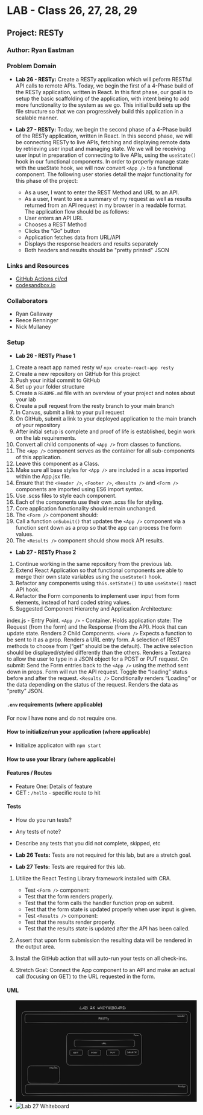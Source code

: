 # LAB - Class 26, 27, 28, 29

## Project: RESTy

### Author: Ryan Eastman

### Problem Domain

- **Lab 26 - RESTy:** Create a RESTy application which will peform RESTful API calls to remote APIs. Today, we begin the first of a 4-Phase build of the RESTy application, written in React. In this first phase, our goal is to setup the basic scaffolding of the application, with intent being to add more functionality to the system as we go. This initial build sets up the file structure so that we can progressively build this application in a scalable manner.

- **Lab 27 - RESTy:** Today, we begin the second phase of a 4-Phase build of the RESTy application, written in React. In this second phase, we will be connecting RESTy to live APIs, fetching and displaying remote data by retrieving user input and managing state. We we will be receiving user input in preparation of connecting to live APIs, using the `useState()` hook in our functional components. In order to properly manage state with the useState hook, we will now convert `<App />` to a functional component. The following user stories detail the major functionality for this phase of the project:
  - As a user, I want to enter the REST Method and URL to an API.
  - As a user, I want to see a summary of my request as well as results returned from an API request in my browser in a readable format.
The application flow should be as follows:
  - User enters an API URL
  - Chooses a REST Method
  - Clicks the “Go” button
  - Application fetches data from URL/API
  - Displays the response headers and results separately
  - Both headers and results should be "pretty printed" JSON

### Links and Resources

- [GitHub Actions ci/cd](https://github.com/DocHolliday13x/resty/actions/)
- [codesandbox.io](https://codesandbox.io/p/github/DocHolliday13x/resty/main?workspaceId=2b93d989-3f5a-46b4-bace-66a3e373e930)
<!-- - [back-end server url](http://xyz.com) (when applicable)
- [front-end application](http://xyz.com) (when applicable) -->

### Collaborators

- Ryan Gallaway
- Reece Renninger
- Nick Mullaney

### Setup

- **Lab 26 - RESTy Phase 1**

1. Create a react app named resty w/ `npx create-react-app resty`
2. Create a new repository on GitHub for this project
3. Push your initial commit to GitHub
4. Set up your folder structure
5. Create a `README.md` file with an overview of your project and notes about your lab
6. Create a pull request from the resty branch to your main branch
7. In Canvas, submit a link to your pull request
8. On GitHub, submit a link to your deployed application to the main branch of your repository
9. After initial setup is complete and proof of life is established, begin work on the lab requirements.
10. Convert all child components of `<App />` from classes to functions.
11. The `<App />` component serves as the container for all sub-components of this application.
12. Leave this component as a Class.
13. Make sure all base styles for `<App />` are included in a .scss imported within the App.jsx file.
14. Ensure that the `<Header />`, `<Footer />`, `<Results />` and `<Form />` components are imported using ES6 import syntax.
15. Use .scss files to style each component.
16. Each of the components use their own .scss file for styling.
17. Core application functionality should remain unchanged.
18. The `<Form />` component should:
19. Call a function `onSubmit()` that updates the `<App />` component via a function sent down as a prop so that the app can process the form values.
20. The `<Results />` component should show mock API results.

- **Lab 27 - RESTy Phase 2**

1. Continue working in the same repository from the previous lab.
2. Extend React Application so that functional components are able to merge their own state variables using the `useState()` hook.
3. Refactor any components using `this.setState()` to use `useState()` react API hook.
4. Refactor the Form components to implement user input from form elements, instead of hard coded string values.
5. Suggested Component Hierarchy and Application Architecture:

index.js - Entry Point.
`<App />` - Container.
Holds application state: The Request (from the form) and the Response (from the API).
Hook that can update state.
Renders 2 Child Components.
`<Form />`
Expects a function to be sent to it as a prop.
Renders a URL entry form.
A selection of REST methods to choose from (“get” should be the default).
The active selection should be displayed/styled differently than the others.
Renders a Textarea to allow the user to type in a JSON object for a POST or PUT request.
On submit:
Send the Form entries back to the `<App />` using the method sent down in props.
Form will run the API request.
Toggle the “loading” status before and after the request.
`<Results />`
Conditionally renders “Loading” or the data depending on the status of the request.
Renders the data as “pretty” JSON.

#### `.env` requirements (where applicable)

For now I have none and do not require one.

#### How to initialize/run your application (where applicable)

- Initialize applicaton with `npm start`

#### How to use your library (where applicable)

#### Features / Routes

- Feature One: Details of feature
- GET : `/hello` - specific route to hit

#### Tests

- How do you run tests?
- Any tests of note?
- Describe any tests that you did not complete, skipped, etc

- **Lab 26 Tests:** Tests are not required for this lab, but are a stretch goal.

- **Lab 27 Tests:** Tests are required for this lab.

1. Utilize the React Testing Library framework installed with CRA.
   - Test `<Form />` component:
   - Test that the form renders properly.
   - Test that the form calls the handler function prop on submit.
   - Test that the form state is updated properly when user input is given.
   - Test `<Results />` component:
   - Test that the results render properly.
   - Test that the results state is updated after the API has been called.

2. Assert that upon form submission the resulting data will be rendered in the output area.

3. Install the GitHub action that will auto-run your tests on all check-ins.

4. Stretch Goal: Connect the App component to an API and make an actual call (focusing on GET) to the URL requested in the form.

#### UML

- ![Lab 26 Whiteboard](/public/lab26Whiteboard.png)
- ![Lab 27 Whiteboard]()

